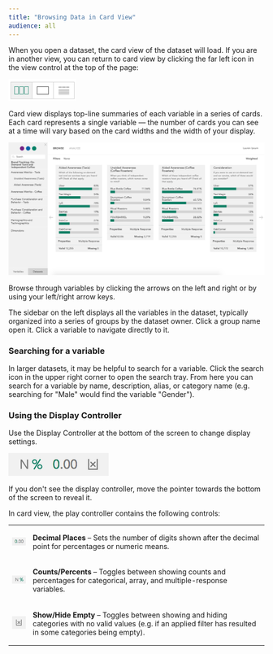 ```yaml
---
title: "Browsing Data in Card View"
audience: all
---
```


When you open a dataset, the card view of the dataset will load. If you are in another view, you can return to card view by clicking the far left icon in the view control at the top of the page:

![](images/ViewToggle.png)

Card view displays top-line summaries of each variable in a series of cards. Each card represents a single variable — the number of cards you can see at a time will vary based on the card widths and the width of your display.

![](images/Browse.png)

Browse through variables by clicking the arrows on the left and right or by using your left/right arrow keys.

The sidebar on the left displays all the variables in the dataset, typically organized into a series of groups by the dataset owner. Click a group name open it. Click a variable to navigate directly to it.

### Searching for a variable

In larger datasets, it may be helpful to search for a variable. Click the search icon in the upper right corner to open the search tray. From here you can search for a variable by name, description, alias, or category name (e.g. searching for "Male" would find the variable "Gender").

### Using the Display Controller

Use the Display Controller at the bottom of the screen to change display settings. 

![](images/BrowseDisplayController.png)

If you don't see the display controller, move the pointer towards the bottom of the screen to reveal it.

In card view, the play controller contains the following controls:

<table>
    <tr>
        <td><img src="images/DisplayDecimalPoints.png" /></td>
        <td><p><strong>Decimal Places</strong> – Sets the number of digits shown after the decimal point for percentages or numeric means.</p></td>
    </tr>
    <tr>
        <td><img src="images/DisplayNPercent.png" /></td>
        <td><p><strong>Counts/Percents</strong> – Toggles between showing counts and percentages for categorical, array, and multiple-response variables.</p></td>
    </tr>
    <tr>
        <td><img src="images/DisplayShowEmpty.png" /></td>
        <td><p><strong>Show/Hide Empty</strong> – Toggles between showing and hiding categories with no valid values (e.g. if an applied filter has resulted in some categories being empty).</p></td>
    </tr>
</table>
 
